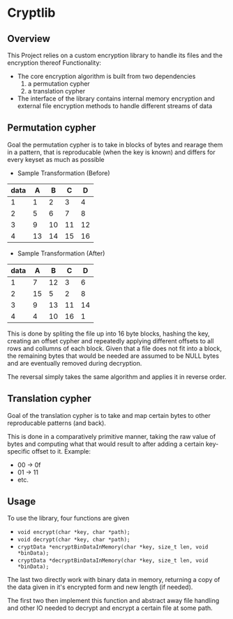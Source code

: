 # Cryptlib

## Overview
This Project relies on a custom encryption library to handle its files and the encryption thereof
Functionality:
- The core encryption algorithm is built from two dependencies
    1. a permutation cypher
    2. a translation cypher
- The interface of the library contains internal memory encryption and external file encryption methods to handle different streams of data

## Permutation cypher
Goal the permutation cypher is to take in blocks of bytes and rearage them in a pattern, that is reproducable (when the key is known) and differs for every keyset as much as possible
- Sample Transformation (Before)

 data | A  | B  | C  | D   
------|----|----|----|---
1     | 1  | 2  | 3  | 4
2     | 5  | 6  | 7  | 8
3     | 9  | 10 | 11 | 12
4     | 13 | 14 | 15 | 16

- Sample Transformation (After)

data | A  | B  | C  | D   
-----|----|----|----|---
1    | 7  | 12 | 3  | 6
2    | 15 | 5  | 2  | 8
3    | 9  | 13 | 11 | 14
4    | 4  | 10 | 16  | 1

This is done by spliting the file up into 16 byte blocks, hashing the key, creating an offset cypher and repeatedly applying different offsets to all rows and collumns of each block. Given that a file does not fit into a block, the remaining bytes that would be needed are assumed to be NULL bytes and are eventually removed during decryption.

The reversal simply takes the same algorithm and applies it in reverse order.

## Translation cypher

Goal of the translation cypher is to take and map certain bytes to other reproducable patterns (and back).

This is done in a comparatively primitive manner, taking the raw value of bytes and computing what that would result to after adding a certain key-specific offset to it.
Example:
- 00 -> 0f
- 01 -> 11
- etc.

## Usage
To use the library, four functions are given
- ``void encrypt(char *key, char *path);``
- ``void decrypt(char *key, char *path);``
- ``cryptData *encryptBinDataInMemory(char *key, size_t len, void *binData);``
- ``cryptData *decryptBinDataInMemory(char *key, size_t len, void *binData);``

The last two directly work with binary data in memory, returning a copy of the data given in it's encrypted form and new length (if needed).

The first two then implement this function and abstract away file handling and other IO needed to decrypt and encrypt a certain file at some path.

